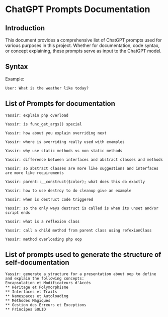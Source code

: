 # ChatGPT Prompts Documentation

## Introduction

This document provides a comprehensive list of ChatGPT prompts used for various purposes in this project. Whether for documentation, code syntax, or concept explaining, these prompts serve as input to the ChatGPT model.

## Syntax
Example:
```plaintext
User: What is the weather like today?
```

## List of Prompts for documentation

```plaintext
Yassir: explain php overload
```
```plaintext
Yassir: is func_get_args() special
```
```plaintext
Yassir: how about you explain overriding next
```
```plaintext
Yassir: where is overriding really used with examples
```
```plaintext
Yassir: why use static methods vs non static methods
```
```plaintext
Yassir: difference between interfaces and abstract classes and methods
```
```plaintext
Yassir: so abstract classes are more like suggestions and interfaces are more like requirements
```
```plaintext
Yassir: parent::__construct($color); what does this do exactly
```
```plaintext
Yassir: how to use destroy to do cleanup give an example
```
```plaintext
Yassir: when is destruct code triggered
```
```plaintext
Yassir: so the only ways destruct is called is when its unset and/or script ends
```
```plaintext
Yassir: what is a reflexion class
```
```plaintext
Yassir: call a child method from parent class using refexionClass
```
```plaintext
Yassir: method overloading php oop
```

## List of prompts used to generate the structure of self-documentation

```plaintext
Yassir: generate a structure for a presentation about oop to define and explain the following concepts:
Encapsulation et Modificateurs d'Accès
** Héritage et Polymorphisme
** Interfaces et Traits
** Namespaces et Autoloading
** Méthodes Magiques
** Gestion des Erreurs et Exceptions
** Principes SOLID
```